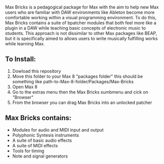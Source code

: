Max Bricks is a pedagogical package for Max with the aim to help new Max users who are familiar with DAW environments like Ableton become more comfortable working within a visual programming environment. To do this, Max Bricks contains a suite of bpatcher modules that both feel more like a plugin in a DAW while teaching basic concepts of electronic music to students. This approach is not dissimilar to other Max packages like BEAP, but it is specifically aimed to allows users to write musically fulfilling works while learning Max. 

## To Install:

1. Dowload this repository 
2. Move this folder to your Max 8 "packages folder" this should be something like path-to-Max-8-folder/Packages/Max-Bricks
3. Open Max 8
4. Go to the extras menu then the Max Bricks sumbmenu and cick on "Browser" 
5. From the browser you can drag Max Bricks into an unlocked patcher

## Max Bricks contains:
- Modules for audio and MIDI input and output 
- Polyphonic Syntesis instruments 
- A suite of basic audio effects
- A suite of MIDI effects
- Tools for timing
- Note and signal generators
